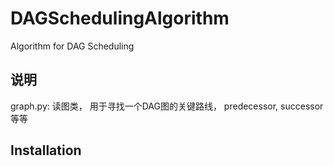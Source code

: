 # DAGSchedulingAlgorithm

Algorithm for DAG Scheduling

## 说明

graph.py: 读图类， 用于寻找一个DAG图的关键路线， predecessor, successor等等


## Installation
